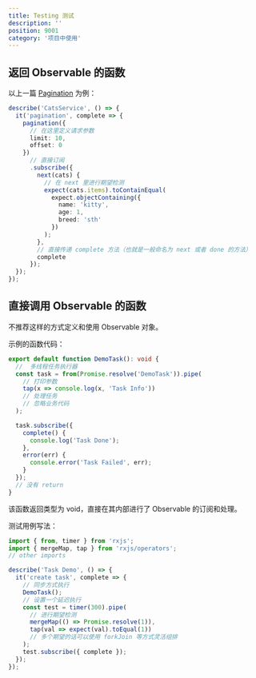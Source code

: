 ```yaml
---
title: Testing 测试
description: ''
position: 9001
category: '项目中使用'
---
```


## 返回 Observable 的函数

以上一篇 [Pagination](/mixin/pagination) 为例：

```ts
describe('CatsService', () => {
  it('pagination', complete => {
    pagination({
      // 在这里定义请求参数
      limit: 10,
      offset: 0
    })
      // 直接订阅
      .subscribe({
        next(cats) {
          // 在 next 里进行期望检测
          expect(cats.items).toContainEqual(
            expect.objectContaining({
              name: 'kitty',
              age: 1,
              breed: 'sth'
            })
          );
        },
        // 直接传递 complete 方法（也就是一般命名为 next 或者 done 的方法）
        complete
      });
  });
});
```

<adsbygoogle></adsbygoogle>

## 直接调用 Observable 的函数

<alert type="danger">

不推荐这样的方式定义和使用 Observable 对象。

</alert>

示例的函数代码：

```ts
export default function DemoTask(): void {
  //  多线程任务执行器
  const task = from(Promise.resolve('DemoTask')).pipe(
    // 打印参数
    tap(x => console.log(x, 'Task Info'))
    // 处理任务
    // 忽略业务代码
  );

  task.subscribe({
    complete() {
      console.log('Task Done');
    },
    error(err) {
      console.error('Task Failed', err);
    }
  });
  // 没有 return
}
```

该函数返回类型为 void，直接在其内部进行了 Observable 的订阅和处理。

测试用例写法：

```ts
import { from, timer } from 'rxjs';
import { mergeMap, tap } from 'rxjs/operators';
// other imports

describe('Task Demo', () => {
  it('create task', complete => {
    // 同步方式执行
    DemoTask();
    // 设置一个延迟执行
    const test = timer(300).pipe(
      // 进行期望检测
      mergeMap(() => Promise.resolve(1)),
      tap(val => expect(val).toEqual(1))
      // 多个期望的话可以使用 forkJoin 等方式灵活组排
    );
    test.subscribe({ complete });
  });
});
```
